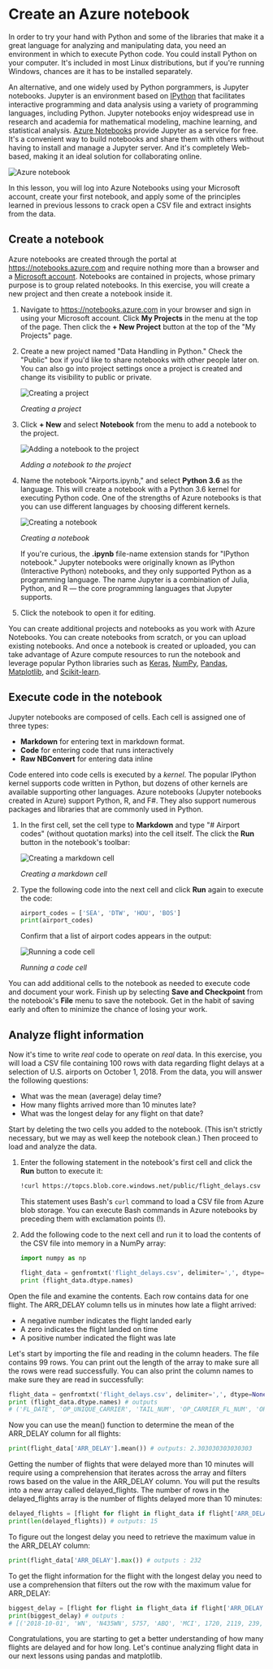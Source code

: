 # Create an Azure notebook

In order to try your hand with Python and some of the libraries that make it a great language for analyzing and manipulating data, you need an environment in which to execute Python code. You could install Python on your computer. It's included in most Linux distributions, but if you're running Windows, chances are it has to be installed separately.

An alternative, and one widely used by Python porgrammers, is Jupyter notebooks. Jupyter is an environment based on [IPython](https://ipython.org/) that facilitates interactive programming and data analysis using a variety of programming languages, including Python. Jupyter notebooks enjoy widespread use in research and academia for mathematical modeling, machine learning, and statistical analysis. [Azure Notebooks](https//notebooks.azure.com) provide Jupyter as a service for free. It's a convenient way to build notebooks and share them with others without having to install and manage a Jupyter server. And it's completely Web-based, making it an ideal solution for collaborating online.

![Azure notebook](media/notebook.png)

In this lesson, you will log into Azure Notebooks using your Microsoft account, create your first notebook, and apply some of the principles learned in previous lessons to crack open a CSV file and extract insights from the data.

## Create a notebook

Azure notebooks are created through the portal at https://notebooks.azure.com and require nothing more than a browser and a [Microsoft account](https://account.microsoft.com/account). Notebooks are contained in projects, whose primary purpose is to group related notebooks. In this exercise, you will create a new project and then create a notebook inside it.

1. Navigate to https://notebooks.azure.com in your browser and sign in using your Microsoft account. Click **My Projects** in the menu at the top of the page. Then click the **+ New Project** button at the top of the "My Projects" page.

1. Create a new project named "Data Handling in Python." Check the "Public" box if you'd like to share notebooks with other people later on. You can also go into project settings once a project is created and change its visibility to public or private. 

	![Creating a project](media/add-project.png)

	_Creating a project_

1. Click **+ New** and select **Notebook** from the menu to add a notebook to the project.

	![Adding a notebook to the project](media/add-notebook-1.png)

	_Adding a notebook to the project_

1. Name the notebook "Airports.ipynb," and select **Python 3.6** as the language. This will create a notebook with a Python 3.6 kernel for executing Python code. One of the strengths of Azure notebooks is that you can use different languages by choosing different kernels.

	![Creating a notebook](media/add-notebook-2.png)

	_Creating a notebook_

	If you're curious, the **.ipynb** file-name extension stands for "IPython notebook." Jupyter notebooks were originally known as IPython (Interactive Python) notebooks, and they only supported Python as a programming language. The name Jupyter is a combination of Julia, Python, and R — the core programming languages that Jupyter supports.

1. Click the notebook to open it for editing.

You can create additional projects and notebooks as you work with Azure Notebooks. You can create notebooks from scratch, or you can upload existing notebooks. And once a notebook is created or uploaded, you can take advantage of Azure compute resources to run the notebook and leverage popular Python libraries such as [Keras](https://keras.io/), [NumPy](http://www.numpy.org/), [Pandas](https://pandas.pydata.org/), [Matplotlib](https://matplotlib.org/), and [Scikit-learn](https://scikit-learn.org/stable/index.html).

## Execute code in the notebook

Jupyter notebooks are composed of cells. Each cell is assigned one of three types: 
- **Markdown** for entering text in markdown format. 
- **Code** for entering code that runs interactively  
- **Raw NBConvert** for entering data inline

Code entered into code cells is executed by a *kernel*. The popular IPython kernel supports code written in Python, but dozens of other kernels are available supporting other languages. Azure notebooks (Jupyter notebooks created in Azure) support Python, R, and F#. They also support numerous packages and libraries that are commonly used in Python.

1. In the first cell, set the cell type to **Markdown** and type "# Airport codes" (without quotation marks) into the cell itself. The click the **Run** button in the notebook's toolbar:

	![Creating a markdown cell](media/first-cell.png)

	_Creating a markdown cell_

1. Type the following code into the next cell and click **Run** again to execute the code:

	```python
    airport_codes = ['SEA', 'DTW', 'HOU', 'BOS']
    print(airport_codes)
	```

	Confirm that a list of airport codes appears in the output:

	![Running a code cell](media/second-cell.png)

	_Running a code cell_

You can add additional cells to the notebook as needed to execute code and document your work. Finish up by selecting **Save and Checkpoint** from the notebook's **File** menu to save the notebook. Get in the habit of saving early and often to minimize the chance of losing your work.  

## Analyze flight information

Now it's time to write *real* code to operate on *real* data. In this exercise, you will load a CSV file containing 100 rows with data regarding flight delays at a selection of U.S. airports on October 1, 2018. From the data, you will answer the following questions:

- What was the mean (average) delay time? 
- How many flights arrived more than 10 minutes late?
- What was the longest delay for any flight on that date?

Start by deleting the two cells you added to the notebook. (This isn't strictly necessary, but we may as well keep the notebook clean.) Then proceed to load and analyze the data.

1. Enter the following statement in the notebook's first cell and click the **Run** button to execute it:

	```bash
	!curl https://topcs.blob.core.windows.net/public/flight_delays.csv -o flight_delays.csv
	```

	This statement uses Bash's `curl` command to load a CSV file from Azure blob storage. You can execute Bash commands in Azure notebooks by preceding them with exclamation points (!).

1. Add the following code to the next cell and run it to load the contents of the CSV file into memory in a NumPy array:

	```python
	import numpy as np

	flight_data = genfromtxt('flight_delays.csv', delimiter=',', dtype=None, names=True, encoding=None)
	print (flight_data.dtype.names)
	```







Open the file and examine the contents. Each row contains data for one flight. The ARR_DELAY column tells us in minutes how late a flight arrived:

- A negative number indicates the flight landed early 
- A zero indicates the flight landed on time
- A positive number indicated the flight was late

Let's start by importing the file and reading in the column headers. The file contains 99 rows. You can print out the length of the array to make sure all the rows were read successfully. You can also print the column names to make sure they are read in successfully:

```python
flight_data = genfromtxt('flight_delays.csv', delimiter=',', dtype=None, names=True, encoding=None)
print (flight_data.dtype.names) # outputs
# ('FL_DATE', 'OP_UNIQUE_CARRIER', 'TAIL_NUM', 'OP_CARRIER_FL_NUM', 'ORIGIN', 'DEST', 'CRS_DEP_TIME', 'DEP_TIME', 'DEP_DELAY', 'CRS_ARR_TIME', 'ARR_TIME', 'ARR_DELAY', 'CRS_ELAPSED_TIME', 'ACTUAL_ELAPSED_TIME', 'AIR_TIME', 'DISTANCE')
```
Now you can use the mean() function to determine the mean of the ARR_DELAY column for all flights: 

```python
print(flight_data['ARR_DELAY'].mean()) # outputs: 2.303030303030303
```

Getting the number of flights that were delayed more than 10 minutes will require using a comprehension that iterates across the array and filters rows based on the value in the ARR_DELAY column. You will put the results into a new array called delayed_flights. The number of rows in the delayed_flights array is the number of flights delayed more than 10 minutes:

```python
delayed_flights = [flight for flight in flight_data if flight['ARR_DELAY'] > 10]
print(len(delayed_flights)) # outputs: 15
```

To figure out the longest delay you need to retrieve the maximum value in the ARR_DELAY column:

```python
print(flight_data['ARR_DELAY'].max()) # outputs : 232
```

To get the flight information for the flight with the longest delay you need to use a comprehension that filters out the row with the maximum value for ARR_DELAY:

```python
biggest_delay = [flight for flight in flight_data if flight['ARR_DELAY'] == flight_data['ARR_DELAY'].max()]
print(biggest_delay) # outputs : 
# [('2018-10-01', 'WN', 'N435WN', 5757, 'ABQ', 'MCI', 1720, 2119, 239, 2005, 2357, 232, 105, 98, 87, 718)] #
```
Congratulations, you are starting to get a better understanding of how many flights are delayed and for how long. Let's continue analyzing flight data in our next lessons using pandas and matplotlib. 

